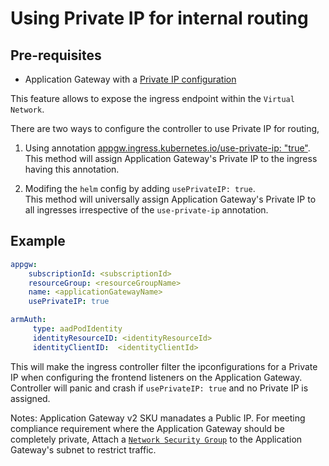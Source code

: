 # Using Private IP for internal routing

## Pre-requisites
* Application Gateway with a [Private IP configuration](https://docs.microsoft.com/en-us/azure/application-gateway/configure-application-gateway-with-private-frontend-ip)

This feature allows to expose the ingress endpoint within the `Virtual Network`.

There are two ways to configure the controller to use Private IP for routing,
1) Using annotation [appgw.ingress.kubernetes.io/use-private-ip: "true"](../annotations.md#use-private-ip).  
This method will assign Application Gateway's Private IP to the ingress having this annotation.

2) Modifing the `helm` config by adding `usePrivateIP: true`.  
This method will universally assign Application Gateway's Private IP to all ingresses irrespective of the `use-private-ip` annotation.

## Example
```yaml
appgw:
    subscriptionId: <subscriptionId>
    resourceGroup: <resourceGroupName>
    name: <applicationGatewayName>
    usePrivateIP: true

armAuth:
     type: aadPodIdentity
     identityResourceID: <identityResourceId>
     identityClientID:  <identityClientId>

```

This will make the ingress controller filter the ipconfigurations for a Private IP when configuring the frontend listeners on the Application Gateway.
Controller will panic and crash if `usePrivateIP: true` and no Private IP is assigned.

Notes:
Application Gateway v2 SKU manadates a Public IP. For meeting compliance requirement where the Application Gateway should be completely private, Attach a [`Network Security Group`](https://docs.microsoft.com/en-us/azure/virtual-network/security-overview) to the Application Gateway's subnet to restrict traffic.
